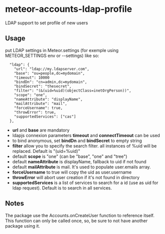 meteor-accounts-ldap-profile
==================

LDAP support to set profile of new users

## Usage

put LDAP settings in Meteor.settings (for exemple using METEOR_SETTINGS env or --settings) like so:

```
  "ldap": {
    "url": "ldap://my.ldapserver.com",
    "base": "ou=people,dc=mydomain",
    "timeout": 10000
    "bindDn": "cn=admin,dc=mydomain",
    "bindSecret": "thesecret",
    "filter": "(&(uid=%uid)(objectClass=inetOrgPerson))",
    "scope": "one",
    "nameAttribute": "displayName",
    "mailAttribute": "mail",
    "forceUsername": true,
    "throwError": true,
    "supportedServices": ["cas"]
  },
```

* **url** and **base** are mandatory
* ldapjs connexion parameters **timeout** and **connectTimeout** can be used
* to bind anonymous, set **bindDn** and **bindSecret** to empty string
* **filter** allow you to specify the search filter. all instances of %uid will be replaced. Default is "(uid=%uid)"
* default **scope** is "one" (can be "base", "one" and "tree")
* default **nameAttribute** is displayName, fallback to uid if not found
* default **mailAttribute** is mail. It's used to populate user.emails array.
* **forceUsername** to true will copy the uid as user.username
* **throwError** will abort user creation if it's not found in directory
* **supportedServices** is a list of services to search for a id (use as uid for ldap request). Default is to search in all services.

## Notes

The package use the Accounts.onCreateUser function to reference itself. This function can only be called once, so, be sure to not have another package using it.
